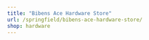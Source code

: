 ```yaml
---
title: "Bibens Ace Hardware Store"
url: /springfield/bibens-ace-hardware-store/
shop: hardware
---
```

